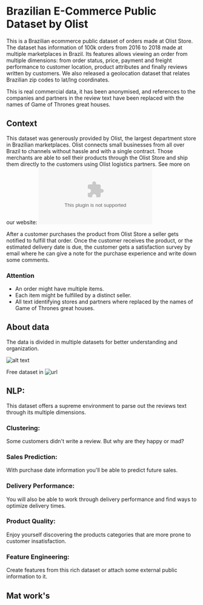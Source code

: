 # Brazilian E-Commerce Public Dataset by Olist

This is a Brazilian ecommerce public dataset of orders made at Olist Store. The dataset has information of 100k orders from 2016 to 2018 made at multiple marketplaces in Brazil. Its features allows viewing an order from multiple dimensions: from order status, price, payment and freight performance to customer location, product attributes and finally reviews written by customers. We also released a geolocation dataset that relates Brazilian zip codes to lat/lng coordinates.

This is real commercial data, it has been anonymised, and references to the companies and partners in the review text have been replaced with the names of Game of Thrones great houses.


## Context
This dataset was generously provided by Olist, the largest department store in Brazilian marketplaces. Olist connects small businesses from all over Brazil to channels without hassle and with a single contract. Those merchants are able to sell their products through the Olist Store and ship them directly to the customers using Olist logistics partners. 
See more on our website: ![url](www.olist.com)

After a customer purchases the product from Olist Store a seller gets notified to fulfill that order. Once the customer receives the product, or the estimated delivery date is due, the customer gets a satisfaction survey by email where he can give a note for the purchase experience and write down some comments.

### Attention
 - An order might have multiple items.
 - Each item might be fulfilled by a distinct seller.
 - All text identifying stores and partners where replaced by the names of Game of Thrones great houses.

## About data

The data is divided in multiple datasets for better understanding and organization.

![alt text](https://i.imgur.com/HRhd2Y0.png)

Free dataset in ![url](https://www.kaggle.com/olistbr/brazilian-ecommerce)

## NLP:

This dataset offers a supreme environment to parse out the reviews text through its multiple dimensions.

### Clustering:

Some customers didn't write a review. But why are they happy or mad?

### Sales Prediction:

With purchase date information you'll be able to predict future sales.

### Delivery Performance:

You will also be able to work through delivery performance and find ways to optimize delivery times.

### Product Quality:

Enjoy yourself discovering the products categories that are more prone to customer insatisfaction.

### Feature Engineering:

Create features from this rich dataset or attach some external public information to it.



## Mat work's